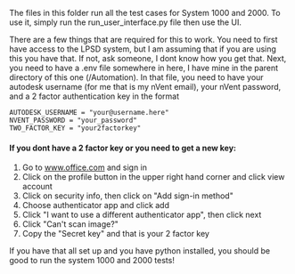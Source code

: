 The files in this folder run all the test cases for System 1000 and 2000. To use it, simply run the run_user_interface.py file then use the UI.

There are a few things that are required for this to work. You need to first have access to the LPSD system, but I am assuming that if you are using this you have that. If not, ask someone, I dont know how you get that. Next, you need to have a .env file somewhere in here, I have mine in the parent directory of this one (/Automation). In that file, you need to have your autodesk username (for me that is my nVent email), your nVent password, and a 2 factor authentication key in the format

```
AUTODESK_USERNAME = "your@username.here"
NVENT_PASSWORD = "your_password"
TWO_FACTOR_KEY = "your2factorkey"
```

<h4>If you dont have a 2 factor key or you need to get a new key:</h4>

1. Go to www.office.com and sign in
2. Click on the profile button in the upper right hand corner and click view account
3. Click on security info, then click on "Add sign-in method"
4. Choose authenticator app and click add
5. Click "I want to use a different authenticator app", then click next
6. Click "Can't scan image?"
7. Copy the "Secret key" and that is your 2 factor key

If you have that all set up and you have python installed, you should be good to run the system 1000 and 2000 tests!
